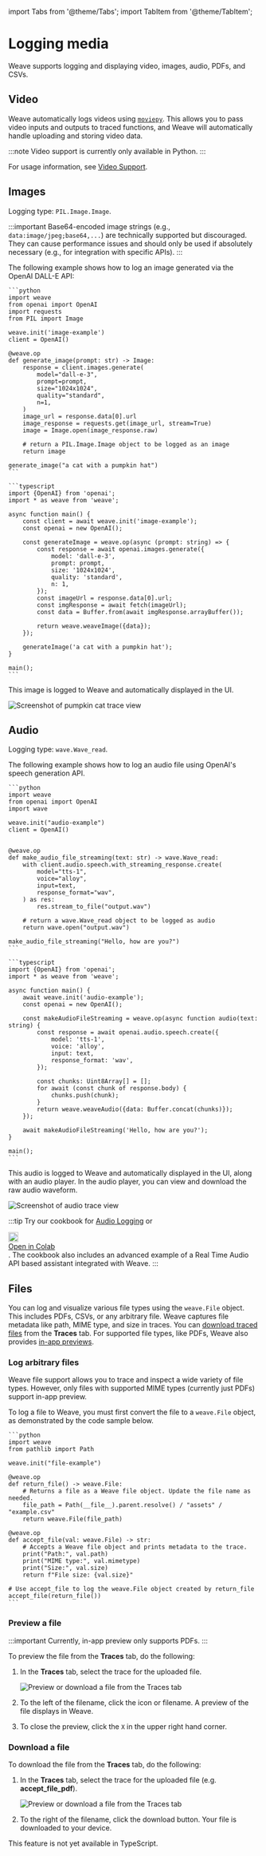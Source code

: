 import Tabs from '@theme/Tabs';
import TabItem from '@theme/TabItem';

# Logging media

Weave supports logging and displaying video, images, audio, PDFs, and CSVs.

## Video

Weave automatically logs videos using [`moviepy`](https://zulko.github.io/moviepy/). This allows you to pass video inputs and outputs to traced functions, and Weave will automatically handle uploading and storing video data.

:::note
Video support is currently only available in Python.
:::

For usage information, see [Video Support](../tracking/video).

## Images

Logging type: `PIL.Image.Image`. 

:::important
Base64-encoded image strings (e.g., `data:image/jpeg;base64,...`) are technically supported but discouraged. They can cause performance issues and should only be used if absolutely necessary (e.g., for integration with specific APIs).
:::

The following example shows how to log an image generated via the OpenAI DALL-E API:

<Tabs groupId="programming-language" queryString>
  <TabItem value="python" label="Python" default>
  
    ```python
    import weave
    from openai import OpenAI
    import requests
    from PIL import Image

    weave.init('image-example')
    client = OpenAI()

    @weave.op
    def generate_image(prompt: str) -> Image:
        response = client.images.generate(
            model="dall-e-3",
            prompt=prompt,
            size="1024x1024",
            quality="standard",
            n=1,
        )
        image_url = response.data[0].url
        image_response = requests.get(image_url, stream=True)
        image = Image.open(image_response.raw)

        # return a PIL.Image.Image object to be logged as an image
        return image

    generate_image("a cat with a pumpkin hat")
    ```

  </TabItem>
  <TabItem value="typescript" label="TypeScript">

    ```typescript
    import {OpenAI} from 'openai';
    import * as weave from 'weave';

    async function main() {
        const client = await weave.init('image-example');
        const openai = new OpenAI();

        const generateImage = weave.op(async (prompt: string) => {
            const response = await openai.images.generate({
                model: 'dall-e-3',
                prompt: prompt,
                size: '1024x1024',
                quality: 'standard',
                n: 1,
            });
            const imageUrl = response.data[0].url;
            const imgResponse = await fetch(imageUrl);
            const data = Buffer.from(await imgResponse.arrayBuffer());

            return weave.weaveImage({data});
        });

        generateImage('a cat with a pumpkin hat');
    }

    main();
    ```

  </TabItem>
</Tabs>

This image is logged to Weave and automatically displayed in the UI. 

![Screenshot of pumpkin cat trace view](imgs/cat-pumpkin-trace.png)

## Audio

Logging type: `wave.Wave_read`. 

The following example shows how to log an audio file using OpenAI's speech generation API.

<Tabs groupId="programming-language" queryString>
  <TabItem value="python" label="Python" default>
  
    ```python
    import weave
    from openai import OpenAI
    import wave

    weave.init("audio-example")
    client = OpenAI()


    @weave.op
    def make_audio_file_streaming(text: str) -> wave.Wave_read:
        with client.audio.speech.with_streaming_response.create(
            model="tts-1",
            voice="alloy",
            input=text,
            response_format="wav",
        ) as res:
            res.stream_to_file("output.wav")

        # return a wave.Wave_read object to be logged as audio
        return wave.open("output.wav")

    make_audio_file_streaming("Hello, how are you?")
    ```

  </TabItem>
  <TabItem value="typescript" label="TypeScript">

    ```typescript
    import {OpenAI} from 'openai';
    import * as weave from 'weave';

    async function main() {
        await weave.init('audio-example');
        const openai = new OpenAI();

        const makeAudioFileStreaming = weave.op(async function audio(text: string) {
            const response = await openai.audio.speech.create({
                model: 'tts-1',
                voice: 'alloy',
                input: text,
                response_format: 'wav',
            });

            const chunks: Uint8Array[] = [];
            for await (const chunk of response.body) {
                chunks.push(chunk);
            }
            return weave.weaveAudio({data: Buffer.concat(chunks)});
        });

        await makeAudioFileStreaming('Hello, how are you?');
    }

    main();
    ```

  </TabItem>
</Tabs>

This audio is logged to Weave and automatically displayed in the UI, along with an audio player. In the audio player, you can view and download the raw audio waveform.

![Screenshot of audio trace view](imgs/audio-trace.png)

:::tip
Try our cookbook for [Audio Logging](/reference/gen_notebooks/audio_with_weave) or <a href="https://colab.research.google.com/github/wandb/weave/blob/master/docs/./notebooks/audio_with_weave.ipynb" target="_blank" rel="noopener noreferrer" class="navbar__item navbar__link button button--secondary button--med margin-right--sm notebook-cta-button"><div><img src="https://upload.wikimedia.org/wikipedia/commons/archive/d/d0/20221103151430%21Google_Colaboratory_SVG_Logo.svg" alt="Open In Colab" height="20px" /><div>Open in Colab</div></div></a>. The cookbook also includes an advanced example of a Real Time Audio API based assistant integrated with Weave.
:::

## Files 

<Tabs groupId="programming-language" queryString>
   <TabItem value="python" label="Python" default>

   You can log and visualize various file types using the `weave.File` object. This includes PDFs, CSVs, or any arbitrary file. Weave captures file metadata like path, MIME type, and size in traces. You can [download traced files](#download-a-file) from the **Traces** tab. For supported file types, like PDFs, Weave also provides [in-app previews](#preview-a-file).

   ### Log arbitrary files

   Weave file support allows you to trace and inspect a wide variety of file types. However, only files with supported MIME types (currently just PDFs) support in-app preview.

   To log a file to Weave, you must first convert the file to a `weave.File` object, as demonstrated by the code sample below.

    ```python
    import weave
    from pathlib import Path

    weave.init("file-example")

    @weave.op
    def return_file() -> weave.File:
        # Returns a file as a Weave file object. Update the file name as needed.
        file_path = Path(__file__).parent.resolve() / "assets" / "example.csv"
        return weave.File(file_path)

    @weave.op
    def accept_file(val: weave.File) -> str:
        # Accepts a Weave file object and prints metadata to the trace.
        print("Path:", val.path)
        print("MIME type:", val.mimetype)
        print("Size:", val.size)
        return f"File size: {val.size}"

    # Use accept_file to log the weave.File object created by return_file
    accept_file(return_file())
    ```

   ### Preview a file

   :::important
   Currently, in-app preview only supports PDFs.
   :::

   To preview the file from the **Traces** tab, do the following:

   1. In the **Traces** tab, select the trace for the uploaded file.

      ![Preview or download a file from the Traces tab](imgs/pdf-preview-download.png)
     
   2. To the left of the filename, click the icon or filename. A preview of the file displays in Weave.
   3. To close the preview, click the `X` in the upper right hand corner.

   ### Download a file

   To download the file from the **Traces** tab, do the following:

   1. In the **Traces** tab, select the trace for the uploaded file (e.g. **accept_file_pdf**).
        
        ![Preview or download a file from the Traces tab](imgs/pdf-preview-download.png)
    
   2. To the right of the filename, click the download button. Your file is downloaded to your device.

  </TabItem>
  <TabItem value="typescript" label="TypeScript">
  This feature is not yet available in TypeScript.
  </TabItem>
</Tabs>
